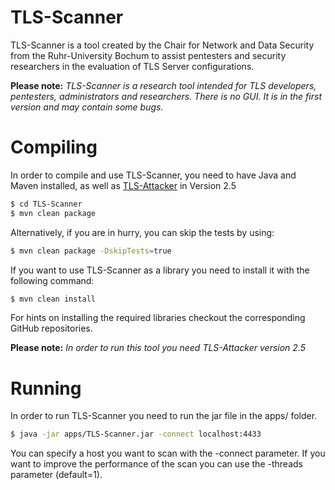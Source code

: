 # TLS-Scanner
TLS-Scanner is a tool created by the Chair for Network and Data Security from the Ruhr-University Bochum to assist pentesters and security researchers in the evaluation of TLS Server configurations. 

**Please note:**  *TLS-Scanner is a research tool intended for TLS developers, pentesters, administrators and researchers. There is no GUI. It is in the first version and may contain some bugs.*

# Compiling
In order to compile and use TLS-Scanner, you need to have Java and Maven installed, as well as [TLS-Attacker](https://github.com/RUB-NDS/TLS-Attacker) in Version 2.5
 
```bash
$ cd TLS-Scanner
$ mvn clean package

```
Alternatively, if you are in hurry, you can skip the tests by using:
```bash
$ mvn clean package -DskipTests=true
```

If you want to use TLS-Scanner as a library you need to install it with the following command:
```bash
$ mvn clean install
```

For hints on installing the required libraries checkout the corresponding GitHub repositories.

**Please note:**  *In order to run this tool you need TLS-Attacker version 2.5*

# Running
In order to run TLS-Scanner you need to run the jar file in the apps/ folder.

```bash
$ java -jar apps/TLS-Scanner.jar -connect localhost:4433
```

You can specify a host you want to scan with the -connect parameter. If you want to improve the performance of the scan you can use the -threads parameter (default=1).
